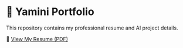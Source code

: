 # 🌸 Yamini Portfolio

This repository contains my professional resume and AI project details.  

📄 [View My Resume (PDF)](https://github.com/pathiputturuyamini1995-hash/yamini--portfolio/blob/main/Yamini_Resume.pdf)
